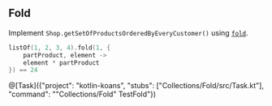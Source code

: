 ## Fold

Implement `Shop.getSetOfProductsOrderedByEveryCustomer()` using
[`fold`](https://kotlinlang.org/api/latest/jvm/stdlib/kotlin.collections/kotlin.-iterable/fold.html).

```kotlin
listOf(1, 2, 3, 4).fold(1, {
    partProduct, element ->
    element * partProduct
}) == 24
```


@[Task]({"project": "kotlin-koans", "stubs": ["Collections/Fold/src/Task.kt"], "command": "\"Collections/Fold\" TestFold"})